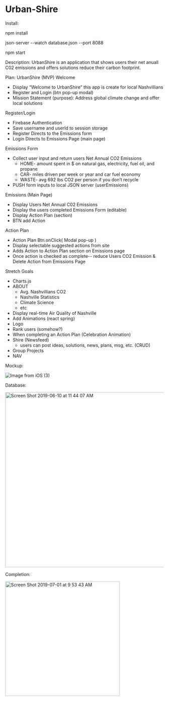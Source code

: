 # Urban-Shire
Install:

npm install

json-server --watch database.json --port 8088

npm start

Description: UrbanShire is an application that shows users their net anuall C02 emissions and offers solutions reduce their carbon footprint. 

Plan:
UrbanShire (MVP)
Welcome
* Display “Welcome to UrbanShire” this app is create for local Nashvillians
* Register and Login (btn pop-up modal)
* Mission Statement (purpose): Address global climate change and offer local solutions


Register/Login
* Firebase Authentication
* Save username and userId to session storage
* Register Directs to the Emissions form 
* Login Directs to Emissions Page (main page)


Emissions Form 
* Collect user input and return users Net Annual CO2 Emissions
   * HOME- amount spent in $ on natural gas, electricity, fuel oil, and propane
   * CAR- miles driven per week or year and car fuel economy
   * WASTE- avg 692 lbs CO2 per person if you don’t recycle
* PUSH form inputs to local JSON server (userEmissions)
        
Emissions (Main Page)
* Display Users Net Annual C02 Emissions
* Display the users completed Emissions Form (editable) 
* Display Action Plan (section)
* BTN add Action


Action Plan 
* Action Plan Btn.onClick( Modal pop-up  )
* Display selectable suggested actions from site 
* Adds Action to Action Plan section on  Emissions page 
* Once action is checked as complete-- reduce Users CO2 Emission & Delete Action from Emissions Page


Stretch Goals
* Charts.js
* ABOUT
   * Avg. Nashvillians CO2
   * Nashville Statistics
   * Climate Science 
   * etc
* Display real-time Air Quality of Nashville
* Add Animations (react spring)
* Logo
* Rank users (somehow?)
* When completing an Action Plan (Celebration Animation) 
* Shire (Newsfeed)
   * users can post ideas, solutions, news, plans, msg, etc.   (CRUD)
* Group Projects
* NAV

Mockup:

![Image from iOS (3)](https://user-images.githubusercontent.com/39278598/59221386-bfbc9400-8b8c-11e9-955b-0a4a97175e40.jpg)

Database: 

<img width="556" alt="Screen Shot 2019-06-10 at 11 44 07 AM" src="https://user-images.githubusercontent.com/39278598/60445934-e39c5400-9be5-11e9-9273-75bc9158bcf8.png">

Completion:

<img width="364" alt="Screen Shot 2019-07-01 at 9 53 43 AM" src="https://user-images.githubusercontent.com/39278598/60446190-789f4d00-9be6-11e9-863c-d3288f82deb0.png">

